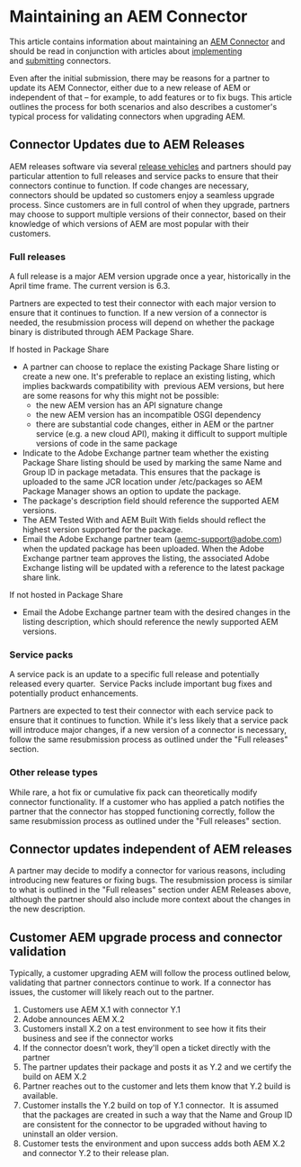Maintaining an AEM Connector
============================

This article contains information about maintaining an [AEM Connector](https://www.adobe.io/apis/experiencecloud/aem/aemconnectors.html) and should be read in conjunction with articles about [implementing](implement.md) and [submitting](submit.md) connectors.

Even after the initial submission, there may be reasons for a partner to update its AEM Connector, either due to a new release of AEM or independent of that – for example, to add features or to fix bugs. This article outlines the process for both scenarios and also describes a customer's typical process for validating connectors when upgrading AEM. 

Connector Updates due to AEM Releases
-------------------------------------

AEM releases software via several [release vehicles](https://docs.adobe.com/docs/en/aem/6-3/deploy/maintenance-release-vehicle-definitions.html) and partners should pay particular attention to full releases and service packs to ensure that their connectors continue to function. If code changes are necessary, connectors should be updated so customers enjoy a seamless upgrade process. Since customers are in full control of when they upgrade, partners may choose to support multiple versions of their connector, based on their knowledge of which versions of AEM are most popular with their customers. 

### Full releases

A full release is a major AEM version upgrade once a year, historically in the April time frame. The current version is 6.3. 

Partners are expected to test their connector with each major version to ensure that it continues to function. If a new version of a connector is needed, the resubmission process will depend on whether the package binary is distributed through AEM Package Share.

If hosted in Package Share 

*   A partner can choose to replace the existing Package Share listing or create a new one. It's preferable to replace an existing listing, which implies backwards compatibility with  previous AEM versions, but here are some reasons for why this might not be possible:
    *   the new AEM version has an API signature change
    *   the new AEM version has an incompatible OSGI dependency
    *   there are substantial code changes, either in AEM or the partner service (e.g. a new cloud API), making it difficult to support multiple versions of code in the same package
*   Indicate to the Adobe Exchange partner team whether the existing Package Share listing should be used by marking the same Name and Group ID in package metadata. This ensures that the package is uploaded to the same JCR location under /etc/packages so AEM Package Manager shows an option to update the package.
*   The package's description field should reference the supported AEM versions.
*   The AEM Tested With and AEM Built With fields should reflect the highest version supported for the package. 
*   Email the Adobe Exchange partner team ([aemc-support@adobe.com](mailto:aemc-support@adobe.com)) when the updated package has been uploaded. When the Adobe Exchange partner team approves the listing, the associated Adobe Exchange listing will be updated with a reference to the latest package share link.

If not hosted in Package Share

*   Email the Adobe Exchange partner team with the desired changes in the listing description, which should reference the newly supported AEM versions. 

### Service packs

A service pack is an update to a specific full release and potentially released every quarter.  Service Packs include important bug fixes and potentially product enhancements.

Partners are expected to test their connector with each service pack to ensure that it continues to function. While it's less likely that a service pack will introduce major changes, if a new version of a connector is necessary, follow the same resubmission process as outlined under the "Full releases" section. 

### Other release types

While rare, a hot fix or cumulative fix pack can theoretically modify connector functionality. If a customer who has applied a patch notifies the partner that the connector has stopped functioning correctly, follow the same resubmission process as outlined under the "Full releases" section.

Connector updates independent of AEM releases
---------------------------------------------

A partner may decide to modify a connector for various reasons, including introducing new features or fixing bugs. The resubmission process is similar to what is outlined in the "Full releases" section under AEM Releases above, although the partner should also include more context about the changes in the new description. 

Customer AEM upgrade process and connector validation
-----------------------------------------------------

Typically, a customer upgrading AEM will follow the process outlined below, validating that partner connectors continue to work. If a connector has issues, the customer will likely reach out to the partner.

1.  Customers use AEM X.1 with connector Y.1
2.  Adobe announces AEM X.2
3.  Customers install X.2 on a test environment to see how it fits their business and see if the connector works
4.  If the connector doesn’t work, they'll open a ticket directly with the partner
5.  The partner updates their package and posts it as Y.2 and we certify the build on AEM X.2
6.  Partner reaches out to the customer and lets them know that Y.2 build is available.
7.  Customer installs the Y.2 build on top of Y.1 connector.  It is assumed that the packages are created in such a way that the Name and Group ID are consistent for the connector to be upgraded without having to uninstall an older version.
8.  Customer tests the environment and upon success adds both AEM X.2 and connector Y.2 to their release plan.
